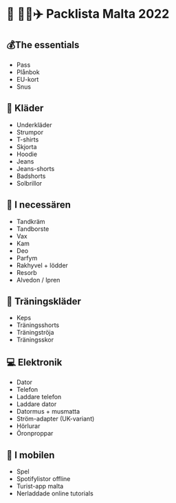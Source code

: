 # 💃 🕺🏻✈️ Packlista Malta 2022

## 💰The essentials
- Pass
- Plånbok
- EU-kort
- Snus

## 👕 Kläder
- Underkläder
- Strumpor
- T-shirts
- Skjorta
- Hoodie
- Jeans
- Jeans-shorts
- Badshorts 
- Solbrillor

## 🧰 I necessären
- Tandkräm
- Tandborste
- Vax
- Kam
- Deo
- Parfym
- Rakhyvel + lödder
- Resorb
- Alvedon / Ipren

## 🏃 Träningskläder
- Keps
- Träningsshorts
- Träningströja
- Träningsskor 

## 💻 Elektronik
- Dator
- Telefon
- Laddare telefon
- Laddare dator
- Datormus + musmatta
- Ström-adapter (UK-variant)
- Hörlurar
- Öronproppar

## 📱 I mobilen
- Spel
- Spotifylistor offline
- Turist-app malta
- Nerladdade online tutorials
